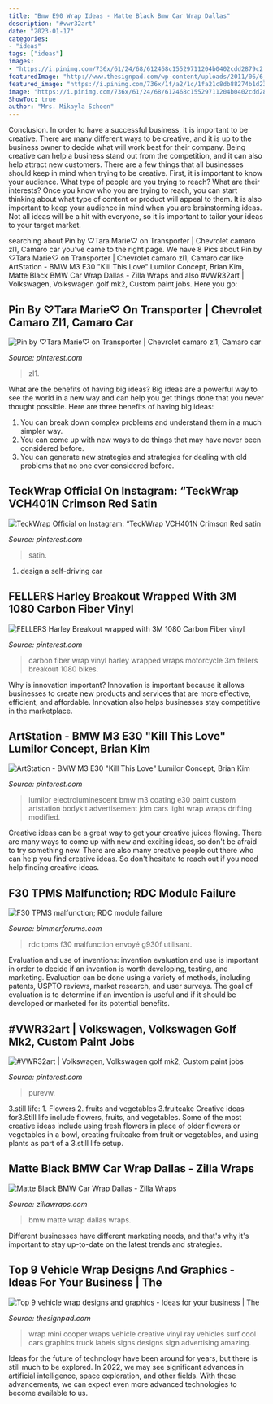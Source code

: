 ```yaml
---
title: "Bmw E90 Wrap Ideas - Matte Black Bmw Car Wrap Dallas"
description: "#vwr32art"
date: "2023-01-17"
categories:
- "ideas"
tags: ["ideas"]
images:
- "https://i.pinimg.com/736x/61/24/68/612468c15529711204b0402cdd2879c2.jpg"
featuredImage: "http://www.thesignpad.com/wp-content/uploads/2011/06/6_mini_wrap.jpg"
featured_image: "https://i.pinimg.com/736x/1f/a2/1c/1fa21c8db88274b1d231abbabf2a5d10.jpg"
image: "https://i.pinimg.com/736x/61/24/68/612468c15529711204b0402cdd2879c2.jpg"
ShowToc: true
author: "Mrs. Mikayla Schoen"
---
```



Conclusion.
In order to have a successful business, it is important to be creative. There are many different ways to be creative, and it is up to the business owner to decide what will work best for their company. Being creative can help a business stand out from the competition, and it can also help attract new customers. There are a few things that all businesses should keep in mind when trying to be creative.
First, it is important to know your audience. What type of people are you trying to reach? What are their interests? Once you know who you are trying to reach, you can start thinking about what type of content or product will appeal to them. It is also important to keep your audience in mind when you are brainstorming ideas. Not all ideas will be a hit with everyone, so it is important to tailor your ideas to your target market.

	

		
searching about Pin by ♡Tara Marie♡ on Transporter | Chevrolet camaro zl1, Camaro car you've came to the right page. We have 8 Pics about Pin by ♡Tara Marie♡ on Transporter | Chevrolet camaro zl1, Camaro car like ArtStation - BMW M3 E30 &quot;Kill This Love&quot; Lumilor Concept, Brian Kim, Matte Black BMW Car Wrap Dallas - Zilla Wraps and also #VWR32art | Volkswagen, Volkswagen golf mk2, Custom paint jobs. Here you go:
		
    
## Pin By ♡Tara Marie♡ On Transporter | Chevrolet Camaro Zl1, Camaro Car

<img loading=lazy src="https://i.pinimg.com/736x/61/24/68/612468c15529711204b0402cdd2879c2.jpg" onerror="this.onerror=null;this.src='https://tse3.mm.bing.net/th?id=OIP.GvWMW4JSgsni0XGZKUv8igHaHa&amp;pid=15.1';" alt="Pin by ♡Tara Marie♡ on Transporter | Chevrolet camaro zl1, Camaro car">

_Source: pinterest.com_

>zl1. 

	

What are the benefits of having big ideas?
Big ideas are a powerful way to see the world in a new way and can help you get things done that you never thought possible. Here are three benefits of having big ideas: 
1. You can break down complex problems and understand them in a much simpler way. 
2. You can come up with new ways to do things that may have never been considered before. 
3. You can generate new strategies and strategies for dealing with old problems that no one ever considered before.

    
## TeckWrap Official On Instagram: “TeckWrap VCH401N Crimson Red Satin

<img loading=lazy src="https://i.pinimg.com/736x/81/c0/d2/81c0d2c9c63f28340d6255479b78f51f.jpg" onerror="this.onerror=null;this.src='https://tse3.mm.bing.net/th?id=OIP.64rR5CfKztRo8Z4nTEgw6QHaFi&amp;pid=15.1';" alt="TeckWrap Official on Instagram: “TeckWrap VCH401N Crimson Red satin">

_Source: pinterest.com_

>satin. 

	

1. design a self-driving car 

    
## FELLERS Harley Breakout Wrapped With 3M 1080 Carbon Fiber Vinyl

<img loading=lazy src="https://s-media-cache-ak0.pinimg.com/736x/b8/31/92/b831925b3864bc60ee7b85dfc449d71d.jpg" onerror="this.onerror=null;this.src='https://tse3.mm.bing.net/th?id=OIP.pumfvd99zv2gm65kPCqnUAHaJ6&amp;pid=15.1';" alt="FELLERS Harley Breakout wrapped with 3M 1080 Carbon Fiber vinyl">

_Source: pinterest.com_

>carbon fiber wrap vinyl harley wrapped wraps motorcycle 3m fellers breakout 1080 bikes. 

	

Why is innovation important?
Innovation is important because it allows businesses to create new products and services that are more effective, efficient, and affordable. Innovation also helps businesses stay competitive in the marketplace.

    
## ArtStation - BMW M3 E30 &quot;Kill This Love&quot; Lumilor Concept, Brian Kim

<img loading=lazy src="https://i.pinimg.com/originals/1f/a1/2b/1fa12bb74c6e125fff8d3aec18e41de4.png" onerror="this.onerror=null;this.src='https://tse4.mm.bing.net/th?id=OIP.TWWY2g5qBvmcG4fpGOZfAgHaEK&amp;pid=15.1';" alt="ArtStation - BMW M3 E30 &quot;Kill This Love&quot; Lumilor Concept, Brian Kim">

_Source: pinterest.com_

>lumilor electroluminescent bmw m3 coating e30 paint custom artstation bodykit advertisement jdm cars light wrap wraps drifting modified. 

	

Creative ideas can be a great way to get your creative juices flowing. There are many ways to come up with new and exciting ideas, so don't be afraid to try something new. There are also many creative people out there who can help you find creative ideas. So don't hesitate to reach out if you need help finding creative ideas.

    
## F30 TPMS Malfunction; RDC Module Failure

<img loading=lazy src="http://uploads.tapatalk-cdn.com/20171207/3cc52ce35c172c1cef7de652e49efa36.jpg" onerror="this.onerror=null;this.src='https://tse1.mm.bing.net/th?id=OIP.uwJn7J6sdhFU-JwoYb44EQHaJ4&amp;pid=15.1';" alt="F30 TPMS malfunction; RDC module failure">

_Source: bimmerforums.com_

>rdc tpms f30 malfunction envoyé g930f utilisant. 

	

Evaluation and use of inventions:
invention evaluation and use is important in order to decide if an invention is worth developing, testing, and marketing. Evaluation can be done using a variety of methods, including patents, USPTO reviews, market research, and user surveys. The goal of evaluation is to determine if an invention is useful and if it should be developed or marketed for its potential benefits.

    
## #VWR32art | Volkswagen, Volkswagen Golf Mk2, Custom Paint Jobs

<img loading=lazy src="https://i.pinimg.com/736x/1f/a2/1c/1fa21c8db88274b1d231abbabf2a5d10.jpg" onerror="this.onerror=null;this.src='https://tse4.mm.bing.net/th?id=OIP.fqLM4m4ZyUvZwPPd80--GwHaFS&amp;pid=15.1';" alt="#VWR32art | Volkswagen, Volkswagen golf mk2, Custom paint jobs">

_Source: pinterest.com_

>purevw. 

	

3.still life: 1. Flowers 2. fruits and vegetables 3.fruitcake
Creative ideas for3.Still life include flowers, fruits, and vegetables. Some of the most creative ideas include using fresh flowers in place of older flowers or vegetables in a bowl, creating fruitcake from fruit or vegetables, and using plants as part of a 3.still life setup.

    
## Matte Black BMW Car Wrap Dallas - Zilla Wraps

<img loading=lazy src="http://zillawraps.com/wp-content/uploads/2014/09/matte-black-bmw-dallas.jpg" onerror="this.onerror=null;this.src='https://tse3.mm.bing.net/th?id=OIP.u1BR6i_yypcQrgI8uLRy5wHaE8&amp;pid=15.1';" alt="Matte Black BMW Car Wrap Dallas - Zilla Wraps">

_Source: zillawraps.com_

>bmw matte wrap dallas wraps. 

	

Different businesses have different marketing needs, and that's why it's important to stay up-to-date on the latest trends and strategies.

    
## Top 9 Vehicle Wrap Designs And Graphics - Ideas For Your Business | The

<img loading=lazy src="http://www.thesignpad.com/wp-content/uploads/2011/06/6_mini_wrap.jpg" onerror="this.onerror=null;this.src='https://tse2.mm.bing.net/th?id=OIP.g9_zPivQ09yPN2TRWgcktQHaDx&amp;pid=15.1';" alt="Top 9 vehicle wrap designs and graphics - Ideas for your business | The">

_Source: thesignpad.com_

>wrap mini cooper wraps vehicle creative vinyl ray vehicles surf cool cars graphics truck labels signs designs sign advertising amazing. 

	

Ideas for the future of technology have been around for years, but there is still much to be explored. In 2022, we may see significant advances in artificial intelligence, space exploration, and other fields. With these advancements, we can expect even more advanced technologies to become available to us.

